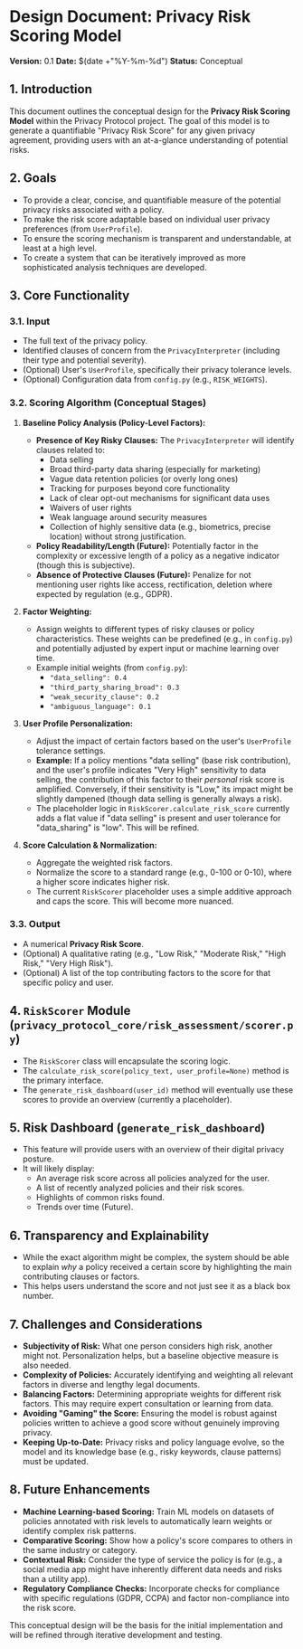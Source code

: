# Design Document: Privacy Risk Scoring Model

**Version:** 0.1
**Date:** $(date +"%Y-%m-%d")
**Status:** Conceptual

## 1. Introduction

This document outlines the conceptual design for the **Privacy Risk Scoring Model** within the Privacy Protocol project. The goal of this model is to generate a quantifiable "Privacy Risk Score" for any given privacy agreement, providing users with an at-a-glance understanding of potential risks.

## 2. Goals

*   To provide a clear, concise, and quantifiable measure of the potential privacy risks associated with a policy.
*   To make the risk score adaptable based on individual user privacy preferences (from `UserProfile`).
*   To ensure the scoring mechanism is transparent and understandable, at least at a high level.
*   To create a system that can be iteratively improved as more sophisticated analysis techniques are developed.

## 3. Core Functionality

### 3.1. Input

*   The full text of the privacy policy.
*   Identified clauses of concern from the `PrivacyInterpreter` (including their type and potential severity).
*   (Optional) User's `UserProfile`, specifically their privacy tolerance levels.
*   (Optional) Configuration data from `config.py` (e.g., `RISK_WEIGHTS`).

### 3.2. Scoring Algorithm (Conceptual Stages)

1.  **Baseline Policy Analysis (Policy-Level Factors):**
    *   **Presence of Key Risky Clauses:** The `PrivacyInterpreter` will identify clauses related to:
        *   Data selling
        *   Broad third-party data sharing (especially for marketing)
        *   Vague data retention policies (or overly long ones)
        *   Tracking for purposes beyond core functionality
        *   Lack of clear opt-out mechanisms for significant data uses
        *   Waivers of user rights
        *   Weak language around security measures
        *   Collection of highly sensitive data (e.g., biometrics, precise location) without strong justification.
    *   **Policy Readability/Length (Future):** Potentially factor in the complexity or excessive length of a policy as a negative indicator (though this is subjective).
    *   **Absence of Protective Clauses (Future):** Penalize for not mentioning user rights like access, rectification, deletion where expected by regulation (e.g., GDPR).

2.  **Factor Weighting:**
    *   Assign weights to different types of risky clauses or policy characteristics. These weights can be predefined (e.g., in `config.py`) and potentially adjusted by expert input or machine learning over time.
    *   Example initial weights (from `config.py`):
        *   `"data_selling": 0.4`
        *   `"third_party_sharing_broad": 0.3`
        *   `"weak_security_clause": 0.2`
        *   `"ambiguous_language": 0.1`

3.  **User Profile Personalization:**
    *   Adjust the impact of certain factors based on the user's `UserProfile` tolerance settings.
    *   **Example:** If a policy mentions "data selling" (base risk contribution), and the user's profile indicates "Very High" sensitivity to data selling, the contribution of this factor to their *personal* risk score is amplified. Conversely, if their sensitivity is "Low," its impact might be slightly dampened (though data selling is generally always a risk).
    *   The placeholder logic in `RiskScorer.calculate_risk_score` currently adds a flat value if "data selling" is present and user tolerance for "data_sharing" is "low". This will be refined.

4.  **Score Calculation & Normalization:**
    *   Aggregate the weighted risk factors.
    *   Normalize the score to a standard range (e.g., 0-100 or 0-10), where a higher score indicates higher risk.
    *   The current `RiskScorer` placeholder uses a simple additive approach and caps the score. This will become more nuanced.

### 3.3. Output

*   A numerical **Privacy Risk Score**.
*   (Optional) A qualitative rating (e.g., "Low Risk," "Moderate Risk," "High Risk," "Very High Risk").
*   (Optional) A list of the top contributing factors to the score for that specific policy and user.

## 4. `RiskScorer` Module (`privacy_protocol_core/risk_assessment/scorer.py`)

*   The `RiskScorer` class will encapsulate the scoring logic.
*   The `calculate_risk_score(policy_text, user_profile=None)` method is the primary interface.
*   The `generate_risk_dashboard(user_id)` method will eventually use these scores to provide an overview (currently a placeholder).

## 5. Risk Dashboard (`generate_risk_dashboard`)

*   This feature will provide users with an overview of their digital privacy posture.
*   It will likely display:
    *   An average risk score across all policies analyzed for the user.
    *   A list of recently analyzed policies and their risk scores.
    *   Highlights of common risks found.
    *   Trends over time (Future).

## 6. Transparency and Explainability

*   While the exact algorithm might be complex, the system should be able to explain *why* a policy received a certain score by highlighting the main contributing clauses or factors.
*   This helps users understand the score and not just see it as a black box number.

## 7. Challenges and Considerations

*   **Subjectivity of Risk:** What one person considers high risk, another might not. Personalization helps, but a baseline objective measure is also needed.
*   **Complexity of Policies:** Accurately identifying and weighting all relevant factors in diverse and lengthy legal documents.
*   **Balancing Factors:** Determining appropriate weights for different risk factors. This may require expert consultation or learning from data.
*   **Avoiding "Gaming" the Score:** Ensuring the model is robust against policies written to achieve a good score without genuinely improving privacy.
*   **Keeping Up-to-Date:** Privacy risks and policy language evolve, so the model and its knowledge base (e.g., risky keywords, clause patterns) must be updated.

## 8. Future Enhancements

*   **Machine Learning-based Scoring:** Train ML models on datasets of policies annotated with risk levels to automatically learn weights or identify complex risk patterns.
*   **Comparative Scoring:** Show how a policy's score compares to others in the same industry or category.
*   **Contextual Risk:** Consider the type of service the policy is for (e.g., a social media app might have inherently different data needs and risks than a utility app).
*   **Regulatory Compliance Checks:** Incorporate checks for compliance with specific regulations (GDPR, CCPA) and factor non-compliance into the risk score.

This conceptual design will be the basis for the initial implementation and will be refined through iterative development and testing.
